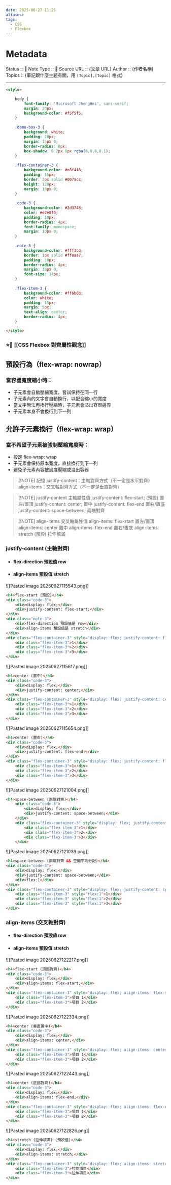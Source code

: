 ```yaml
---
date: 2025-06-27 11:25
aliases: 
tags:
  - CSS
  - Flexbox
---
```

# Metadata
Status :: 🌱
Note Type :: 📰
Source URL :: {文章 URL}
Author :: {作者名稱}
Topics :: {筆記跟什麼主題有關，用 `[Topic],[Topic]` 格式}

---

```html
<style>

	body {
		font-family: 'Microsoft JhengHei', sans-serif;
		margin: 20px;
		background-color: #f5f5f5;
	}
	
	.demo-box-3 {
		background: white;
		padding: 20px;
		margin: 15px 0;
		border-radius: 8px;
		box-shadow: 0 2px 8px rgba(0,0,0,0.1);
	}
	
	.flex-container-3 {
		background-color: #e8f4f8;
		padding: 15px;
		border: 2px solid #007acc;
		height: 120px;
		margin: 10px 0;
	}
	
	.code-3 {
		background-color: #2d3748;
		color: #e2e8f0;
		padding: 10px;
		border-radius: 4px;
		font-family: monospace;
		margin: 10px 0;
	}
	
	.note-3 {
		background-color: #fff3cd;
		border: 1px solid #ffeaa7;
		padding: 10px;
		border-radius: 4px;
		margin: 10px 0;
		font-size: 14px;
	}
	
	.flex-item-3 {
		background-color: #ff6b6b;
		color: white;
		padding: 15px;
		margin: 5px;
		text-align: center;
		border-radius: 4px;
	}

</style>
```

### ⭐📑 [[CSS Flexbox 對齊屬性觀念]]


## 預設行為（flex-wrap: nowrap）	
### 當容器寬度縮小時：

- 子元素會自動壓縮寬度，嘗試保持在同一行
- 子元素內的文字會自動換行，以配合縮小的寬度
- 當文字無法再換行壓縮時，子元素會溢出容器邊界
- 子元素本身不會換行到下一列

## 允許子元素換行（flex-wrap: wrap）
### 當不希望子元素被強制壓縮寬度時：

- 設定 flex-wrap: wrap
- 子元素會保持原本寬度，直接換行到下一列
- 避免子元素內容被過度壓縮或溢出容器


> [!NOTE] 記憶
> justify-content：主軸對齊方式（不一定是水平對齊）
> align-items：交叉軸對齊方式（不一定是垂直對齊）

> [!NOTE] justify-content 主軸屬性值
> justify-content: flex-start;	(預設) 置左/置頂
> justify-content: center;		置中
> justify-content: flex-end 		置右/置底
> justify-content: space-between;	兩端對齊

> [!NOTE] align-items 交叉軸屬性值
> align-items: flex-start	置左/置頂
> align-items: center		置中
> align-items: flex-end	置右/置底
> align-items: stretch	(預設) 拉伸填滿

### justify-content (主軸對齊)
- #### flex-direction 預設值 row
- #### align-items 預設值 stretch

![[Pasted image 20250627115543.png]]

```html
<h4>flex-start (預設)</h4>
<div class="code-3">
	<div>display: flex;</div>
	<div>justify-content: flex-start;</div>
</div>
<div class="note-3">
	<div>flex-direction 預設值是 row</div>
	<div>align-items 預設值是 stretch</div>
</div>	
<div class="flex-container-3" style="display: flex; justify-content: flex-start;">
	<div class="flex-item-3">1</div>
	<div class="flex-item-3">2</div>
	<div class="flex-item-3">3</div>
</div>
```


![[Pasted image 20250627115617.png]]

```html
<h4>center (置中)</h4>
<div class="code-3">
	<div>display: flex;</div>
	<div>justify-content: center;</div>
</div>
<div class="flex-container-3" style="display: flex; justify-content: center;">
	<div class="flex-item-3">1</div>
	<div class="flex-item-3">2</div>
	<div class="flex-item-3">3</div>
</div>
```


![[Pasted image 20250627115654.png]]

```html
<h4>center (置右)</h4>
<div class="code-3">
	<div>display: flex;</div>
	<div>justify-content: flex-end;</div>
</div>
<div class="flex-container-3" style="display: flex; justify-content: flex-end;">
	<div class="flex-item-3">1</div>
	<div class="flex-item-3">2</div>
	<div class="flex-item-3">3</div>
</div>
```


![[Pasted image 20250627121004.png]]

```html
<h4>space-between (兩端對齊)</h4>
	<div class="code-3">
		<div>display: flex;</div>
		<div>justify-content: space-between;</div>
	</div>
	<div class="flex-container-3" style="display: flex; justify-content: space-between;">
		<div class="flex-item-3">1</div>
		<div class="flex-item-3">2</div>
		<div class="flex-item-3">3</div>
	</div>
```


![[Pasted image 20250627121039.png]]

```html
<h4>space-between (兩端對齊 && 空間平均分配)</h4>
<div class="code-3">
	<div>display: flex;</div>
	<div>justify-content: space-between;</div>
	<div>flex:1</div>
</div>
<div class="flex-container-3" style="display: flex; justify-content: space-between;">
	<div class="flex-item-3" style="flex:1">1</div>
	<div class="flex-item-3" style="flex:1">2</div>
	<div class="flex-item-3" style="flex:1">3</div>
</div>
```

### align-items (交叉軸對齊)
- #### flex-direction 預設值 row
- #### align-items 預設值 stretch

![[Pasted image 20250627122217.png]]

```html
<h4>flex-start (頂部對齊)</h4>
<div class="code-3">
	<div>display: flex;</div>
	<div>align-items: flex-start;</div>
</div>
<div class="flex-container-3" style="display: flex; align-items: flex-start;">
	<div class="flex-item-3">項目 1</div>
	<div class="flex-item-3">項目 2</div>
</div>
```


![[Pasted image 20250627122334.png]]

```html
<h4>center (垂直置中)</h4>
<div class="code-3">
	<div>display: flex;</div>
	<div>align-items: center;</div>
</div>
<div class="flex-container-3" style="display: flex; align-items: center;">
	<div class="flex-item-3">項目 1</div>
	<div class="flex-item-3">項目 2</div>
</div>
```


![[Pasted image 20250627122443.png]]

```html
<h4>center (底部對齊)</h4>
<div class="code-3">
	<div>display: flex;</div>
	<div>align-items: flex-end;</div>
</div>
<div class="flex-container-3" style="display: flex; align-items: flex-end;">
	<div class="flex-item-3">項目 1</div>
	<div class="flex-item-3">項目 2</div>
</div>
```


![[Pasted image 20250627122826.png]]

```html
<h4>stretch (拉伸填滿) (預設值)</h4>
<div class="code-3">
	<div>display: flex;</div>
	<div>align-items: stretch;</div>
</div>
<div class="flex-container-3" style="display: flex; align-items: stretch;">
	<div class="flex-item-3">拉伸項目</div>
	<div class="flex-item-3">拉伸項目</div>
</div>
```